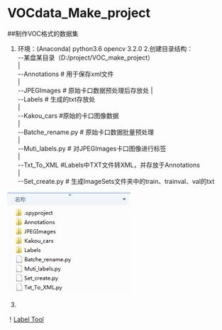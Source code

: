 # VOCdata_Make_project
##制作VOC格式的数据集
1. 环境：(Anaconda)
    python3.6 
    opencv 3.2.0
2.创建目录结构：  
--某盘某目录（D:/project/VOC_make_project）  
  |  
  --Annotations # 用于保存xml文件  
  |  
  --JPEGImages  # 原始卡口数据预处理后存放处
  |  
  --Labels      # 生成的txt存放处  
  |  
  --Kakou_cars  #原始的卡口图像数据  
  |  
  --Batche_rename.py # 原始卡口数据批量预处理  
  |  
  --Muti_labels.py   # 对JPEGImages卡口图像进行标签  
  |  
  --Txt_To_XML  #Labels中TXT文件转XML，并存放于Annotations  
  |  
  --Set_create.py # 生成ImageSets文件夹中的train、trainval、val的txt  

  ![](https://github.com/sheirving/VOCdata_Make_project/blob/master/Images/1.PNG)  
  
  3.
  ！[Label Tool](https://github.com/sheirving/VOCdata_Make_project/blob/master/Images/2.JPG)
